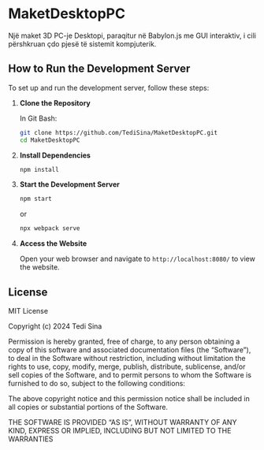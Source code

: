 # MaketDesktopPC

Një maket 3D PC-je Desktopi, paraqitur në Babylon.js me GUI interaktiv, i cili përshkruan çdo pjesë të sistemit kompjuterik.

## How to Run the Development Server

To set up and run the development server, follow these steps:

1. **Clone the Repository**

    In Git Bash:

    ```bash
    git clone https://github.com/TediSina/MaketDesktopPC.git
    cd MaketDesktopPC
    ```

2. **Install Dependencies**

    ```bash
    npm install
    ```

3. **Start the Development Server**

    ```bash
    npm start
    ```

    or

    ```bash
    npx webpack serve
    ```

4. **Access the Website**

    Open your web browser and navigate to `http://localhost:8080/` to view the website.

## License

MIT License

Copyright (c) 2024 Tedi Sina

Permission is hereby granted, free of charge, to any person obtaining a copy of this software and associated documentation files (the “Software”), to deal in the Software without restriction, including without limitation the rights to use, copy, modify, merge, publish, distribute, sublicense, and/or sell copies of the Software, and to permit persons to whom the Software is furnished to do so, subject to the following conditions:

The above copyright notice and this permission notice shall be included in all copies or substantial portions of the Software.

THE SOFTWARE IS PROVIDED “AS IS”, WITHOUT WARRANTY OF ANY KIND, EXPRESS OR IMPLIED, INCLUDING BUT NOT LIMITED TO THE WARRANTIES
